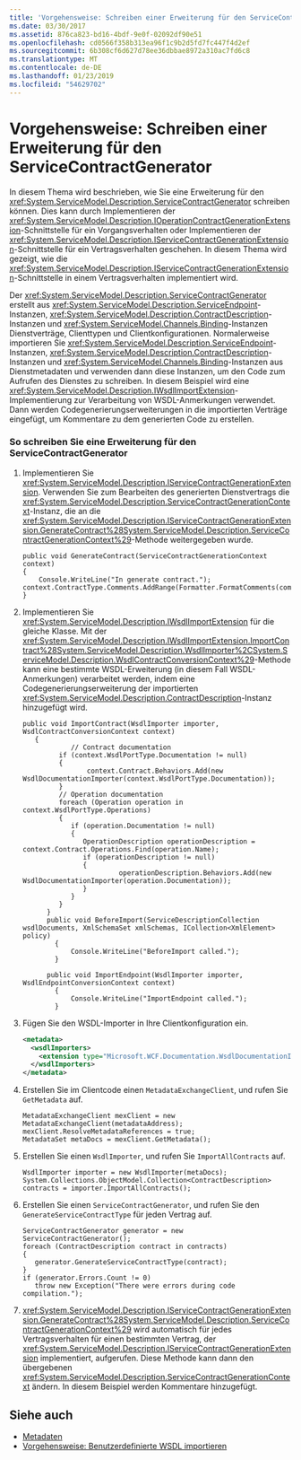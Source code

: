 ```yaml
---
title: 'Vorgehensweise: Schreiben einer Erweiterung für den ServiceContractGenerator'
ms.date: 03/30/2017
ms.assetid: 876ca823-bd16-4bdf-9e0f-02092df90e51
ms.openlocfilehash: cd0566f358b313ea96f1c9b2d5fd7fc447f4d2ef
ms.sourcegitcommit: 6b308cf6d627d78ee36dbbae8972a310ac7fd6c8
ms.translationtype: MT
ms.contentlocale: de-DE
ms.lasthandoff: 01/23/2019
ms.locfileid: "54629702"
---
```

# <a name="how-to-write-an-extension-for-the-servicecontractgenerator"></a>Vorgehensweise: Schreiben einer Erweiterung für den ServiceContractGenerator
In diesem Thema wird beschrieben, wie Sie eine Erweiterung für den <xref:System.ServiceModel.Description.ServiceContractGenerator> schreiben können. Dies kann durch Implementieren der <xref:System.ServiceModel.Description.IOperationContractGenerationExtension>-Schnittstelle für ein Vorgangsverhalten oder Implementieren der <xref:System.ServiceModel.Description.IServiceContractGenerationExtension>-Schnittstelle für ein Vertragsverhalten geschehen. In diesem Thema wird gezeigt, wie die <xref:System.ServiceModel.Description.IServiceContractGenerationExtension>-Schnittstelle in einem Vertragsverhalten implementiert wird.  
  
 Der <xref:System.ServiceModel.Description.ServiceContractGenerator> erstellt aus <xref:System.ServiceModel.Description.ServiceEndpoint>-Instanzen, <xref:System.ServiceModel.Description.ContractDescription>-Instanzen und <xref:System.ServiceModel.Channels.Binding>-Instanzen Dienstverträge, Clienttypen und Clientkonfigurationen. Normalerweise importieren Sie <xref:System.ServiceModel.Description.ServiceEndpoint>-Instanzen, <xref:System.ServiceModel.Description.ContractDescription>-Instanzen und <xref:System.ServiceModel.Channels.Binding>-Instanzen aus Dienstmetadaten und verwenden dann diese Instanzen, um den Code zum Aufrufen des Dienstes zu schreiben. In diesem Beispiel wird eine <xref:System.ServiceModel.Description.IWsdlImportExtension>-Implementierung zur Verarbeitung von WSDL-Anmerkungen verwendet. Dann werden Codegenerierungserweiterungen in die importierten Verträge eingefügt, um Kommentare zu dem generierten Code zu erstellen.  
  
### <a name="to-write-an-extension-for-the-servicecontractgenerator"></a>So schreiben Sie eine Erweiterung für den ServiceContractGenerator  
  
1.  Implementieren Sie <xref:System.ServiceModel.Description.IServiceContractGenerationExtension>. Verwenden Sie zum Bearbeiten des generierten Dienstvertrags die <xref:System.ServiceModel.Description.ServiceContractGenerationContext>-Instanz, die an die <xref:System.ServiceModel.Description.IServiceContractGenerationExtension.GenerateContract%28System.ServiceModel.Description.ServiceContractGenerationContext%29>-Methode weitergegeben wurde.  
  
    ```  
    public void GenerateContract(ServiceContractGenerationContext context)  
    {  
        Console.WriteLine("In generate contract.");  
    context.ContractType.Comments.AddRange(Formatter.FormatComments(commentText));  
    }  
    ```  
  
2.  Implementieren Sie <xref:System.ServiceModel.Description.IWsdlImportExtension> für die gleiche Klasse. Mit der <xref:System.ServiceModel.Description.IWsdlImportExtension.ImportContract%28System.ServiceModel.Description.WsdlImporter%2CSystem.ServiceModel.Description.WsdlContractConversionContext%29>-Methode kann eine bestimmte WSDL-Erweiterung (in diesem Fall WSDL-Anmerkungen) verarbeitet werden, indem eine Codegenerierungserweiterung der importierten <xref:System.ServiceModel.Description.ContractDescription>-Instanz hinzugefügt wird.  
  
    ```  
    public void ImportContract(WsdlImporter importer, WsdlContractConversionContext context)  
       {  
                // Contract documentation  
             if (context.WsdlPortType.Documentation != null)  
             {  
                    context.Contract.Behaviors.Add(new WsdlDocumentationImporter(context.WsdlPortType.Documentation));  
             }  
             // Operation documentation  
             foreach (Operation operation in context.WsdlPortType.Operations)  
             {  
                if (operation.Documentation != null)  
                {  
                   OperationDescription operationDescription = context.Contract.Operations.Find(operation.Name);  
                   if (operationDescription != null)  
                   {  
                            operationDescription.Behaviors.Add(new WsdlDocumentationImporter(operation.Documentation));  
                   }  
                }  
             }  
          }  
          public void BeforeImport(ServiceDescriptionCollection wsdlDocuments, XmlSchemaSet xmlSchemas, ICollection<XmlElement> policy)   
            {  
                Console.WriteLine("BeforeImport called.");  
            }  
  
          public void ImportEndpoint(WsdlImporter importer, WsdlEndpointConversionContext context)   
            {  
                Console.WriteLine("ImportEndpoint called.");  
            }  
    ```  
  
3.  Fügen Sie den WSDL-Importer in Ihre Clientkonfiguration ein.  
  
    ```xml  
    <metadata>  
      <wsdlImporters>  
        <extension type="Microsoft.WCF.Documentation.WsdlDocumentationImporter, WsdlDocumentation" />  
      </wsdlImporters>  
    </metadata>  
    ```  
  
4.  Erstellen Sie im Clientcode einen `MetadataExchangeClient`, und rufen Sie `GetMetadata` auf.  
  
    ```  
    MetadataExchangeClient mexClient = new MetadataExchangeClient(metadataAddress);  
    mexClient.ResolveMetadataReferences = true;  
    MetadataSet metaDocs = mexClient.GetMetadata();  
    ```  
  
5.  Erstellen Sie einen `WsdlImporter`, und rufen Sie `ImportAllContracts` auf.  
  
    ```  
    WsdlImporter importer = new WsdlImporter(metaDocs);            System.Collections.ObjectModel.Collection<ContractDescription> contracts = importer.ImportAllContracts();  
    ```  
  
6.  Erstellen Sie einen `ServiceContractGenerator`, und rufen Sie den `GenerateServiceContractType` für jeden Vertrag auf.  
  
    ```  
    ServiceContractGenerator generator = new ServiceContractGenerator();  
    foreach (ContractDescription contract in contracts)  
    {  
       generator.GenerateServiceContractType(contract);  
    }  
    if (generator.Errors.Count != 0)  
       throw new Exception("There were errors during code compilation.");  
    ```  
  
7.  <xref:System.ServiceModel.Description.IServiceContractGenerationExtension.GenerateContract%28System.ServiceModel.Description.ServiceContractGenerationContext%29> wird automatisch für jedes Vertragsverhalten für einen bestimmten Vertrag, der <xref:System.ServiceModel.Description.IServiceContractGenerationExtension> implementiert, aufgerufen. Diese Methode kann dann den übergebenen <xref:System.ServiceModel.Description.ServiceContractGenerationContext> ändern. In diesem Beispiel werden Kommentare hinzugefügt.  
  
## <a name="see-also"></a>Siehe auch
- [Metadaten](../../../../docs/framework/wcf/feature-details/metadata.md)
- [Vorgehensweise: Benutzerdefinierte WSDL importieren](../../../../docs/framework/wcf/extending/how-to-import-custom-wsdl.md)
